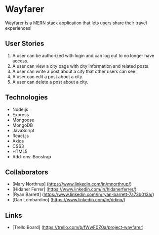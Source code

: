 # Wayfarer
Wayfarer is a MERN stack application that lets users share their travel experiences!

## User Stories
1. A user can be authorized with login and can log out to no longer have access.
2. A user can view a city page with city information and related posts.
3. A user can write a post about a city that other users can see.
4. A user can edit a post about a city.
5. A user can delete a post about a city.

## Technologies
- Node.js
- Express
- Mongoose
- MongoDB
- JavaScript
- React.js
- Axios
- CSS3
- HTML5
- Add-ons: Boostrap

## Collaborators
- [Mary Northrup] (https://www.linkedin.com/in/mnorthrup/)
- [Hidaner Ferrer] (https://www.linkedin.com/in/hidanerferrer/)
- [Ryan Barrett] (https://www.linkedin.com/in/ryan-barrett-7a73b013a/)
- [Dan Lombardino] (https://www.linkedin.com/in/ddino/)

## Links

- [Trello Board] (https://trello.com/b/fWwF0Z0a/project-wayfarer)
